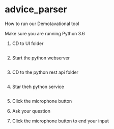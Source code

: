 # advice_parser

How to run our Demotavational tool

Make sure you are running Python 3.6

1. CD to UI folder

    ```cd /advice_parser/UI
    ```

2. Start the python webserver

    ```python3 -m http.server 8000
    ```

3. CD to the python rest api folder

    ```cd /advice_parser
    ```

4. Star theh python service
    
    ```./run.py
    ```

5. Click the microphone button

6. Ask your question

7. Click the microphone button to end your input